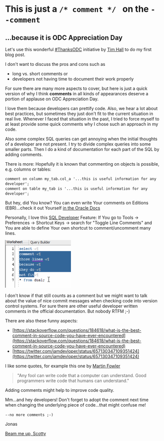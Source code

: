 # This is just a ```/* comment */ ``` on the ```--comment ```
## ...because it is ODC Appreciation Day

Let's use this wonderful [#ThanksODC](https://twitter.com/hashtag/ThanksODC?src=hash) initiative by [Tim Hall](https://oracle-base.com/blog/2017/09/25/odc-appreciation-day-2017-thanksodc/) to do my first blog post.

I don't want to discuss the pros and cons such as 
* long vs. short comments or 
* developers not having time to document their work properly 

For sure there are many more aspects to cover, but here is just a quick version of why I think **comments** in all kinds of appearances deserve a portion of applause on ODC Appreciation Day.

I love them because developers can prettify code. Also, we hear a lot about best practices, but sometimes they just don't fit to the current situation in real live. 
Whenever I faced that situation in the past, I tried to force myself to at least provide some quick comments why I chose such an approach in my code.

Also some complex SQL queries can get annoying when the initial thoughts of a developer are not present. I try to divide complex queries into some smaller parts. Then I do a kind of documentation for each part of the SQL by adding comments.

There is more: Hopefully it is known that commenting on objects is possible, e.g. columns or tables:

```
comment on column my_tab.col_a '...this is useful information for any developer'; 
comment on table my_tab is '...this is useful information for any developer';
```

But hey, did You know? You can even write Your comments on Editions (EBR)...check it out Yourself [in the Oracle Docs](https://docs.oracle.com/database/121/SQLRF/statements_4010.htm#SQLRF01109)


Personally, I love this [SQL Developer](https://www.thatjeffsmith.com/sql-developer/) Feature:
If You go to Tools -> Preferences -> Shortcut Keys -> search for "Toggle Line Comments" and You are able to define Your own shortcut to comment/uncomment many lines.

![alt text](https://raw.githubusercontent.com/gassenmj/gassenmj.github.io/master/img/comment.gif)

I don't know if that still counts as a comment but we might want to talk about the value of nice commit messages when checking code into version control systems.
For sure there are other useful developer written comments in the official documentation. But nobody RTFM ;-)

There are also these funny aspects: 
* [https://stackoverflow.com/questions/184618/what-is-the-best-comment-in-source-code-you-have-ever-encountered](https://stackoverflow.com/questions/184618/what-is-the-best-comment-in-source-code-you-have-ever-encountered)
* [https://twitter.com/iamdevloper/status/657130347109351424](https://twitter.com/iamdevloper/status/657130347109351424)

I like some quotes, for example this one by [Martin Fowler](https://en.wikiquote.org/wiki/Martin_Fowler) 
> "Any fool can write code that a computer can understand. Good programmers write code that humans can understand."

Adding comments might help to improve code quality.

Mm...and hey developers! Don't forget to adopt the comment next time when changing the underlying piece of code...that might confuse me! 

```--no more comments ;-)```

Jonas



[Beam me up, Scotty](https://gassenmj.github.io)
